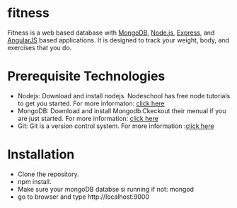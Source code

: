 # fitness


<p>Fitness is a web based database with 
<a href="https://www.mongodb.org/">MongoDB</a>, 
<a href="http://www.nodejs.org/">Node.js</a>, 
<a href="http://expressjs.com/">Express</a>,
and <a href="https://angularjs.org/">AngularJS</a> based applications.
It is designed to track your weight, body, and exercises that you do.

# Prerequisite Technologies
<ul>
   <li> Nodejs: Download and install nodejs. Nodeschool has free node tutorials to get you started. For more informaton: <a href="https://nodejs.org/en/">click here</a>
  </li>
  <li> MongoDB: Download and install Mongodb.Ckeckout their menual if you are just started. For more information: <a href="https://www.mongodb.com">click here</a>
  </li>
  <li>Git: Git is a version control system. For more information :<a href="https://git-scm.com">click here</a></li>
</ul>

# Installation
<ul>
<li>Clone the repository. </li>
<li>npm install.</li>
<li>Make sure your mongoDB databse si running if not: mongod </li>
<li>go to browser and type http://localhost:9000 </li>
</ul>
  
